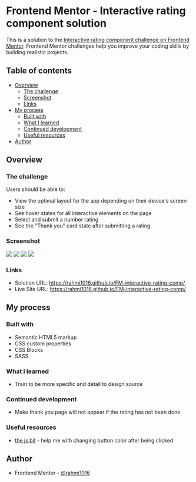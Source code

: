 # Frontend Mentor - Interactive rating component solution

This is a solution to the [Interactive rating component challenge on Frontend Mentor](https://www.frontendmentor.io/challenges/interactive-rating-component-koxpeBUmI). Frontend Mentor challenges help you improve your coding skills by building realistic projects.

## Table of contents

- [Overview](#overview)
  - [The challenge](#the-challenge)
  - [Screenshot](#screenshot)
  - [Links](#links)
- [My process](#my-process)
  - [Built with](#built-with)
  - [What I learned](#what-i-learned)
  - [Continued development](#continued-development)
  - [Useful resources](#useful-resources)
- [Author](#author)

## Overview

### The challenge

Users should be able to:

- View the optimal layout for the app depending on their device's screen size
- See hover states for all interactive elements on the page
- Select and submit a number rating
- See the "Thank you" card state after submitting a rating

### Screenshot

![](./images/First%20page%20-%20desktop.png)
![](./images/Second%20page%20-%20desktop.png)
![](./images/First%20page%20-%20mobile.png)
![](./images/Second%20page%20-%20mobile.png)

### Links

- Solution URL: https://rahmi1016.github.io/FM-interactive-rating-comp/
- Live Site URL: https://rahmi1016.github.io/FM-interactive-rating-comp/

## My process

### Built with

- Semantic HTML5 markup
- CSS custom properties
- CSS Blocks
- SASS

### What I learned

- Train to be more specific and detail to design source

### Continued development

- Make thank you page will not appear if the rating has not been done

### Useful resources

- [the js bit](https://softauthor.com/make-selected-clicked-button-active-in-javascript/) -
  help me with changing button color after being clicked

## Author

- Frontend Mentor - [@rahmi1016](https://www.frontendmentor.io/profile/rahmi1016)
